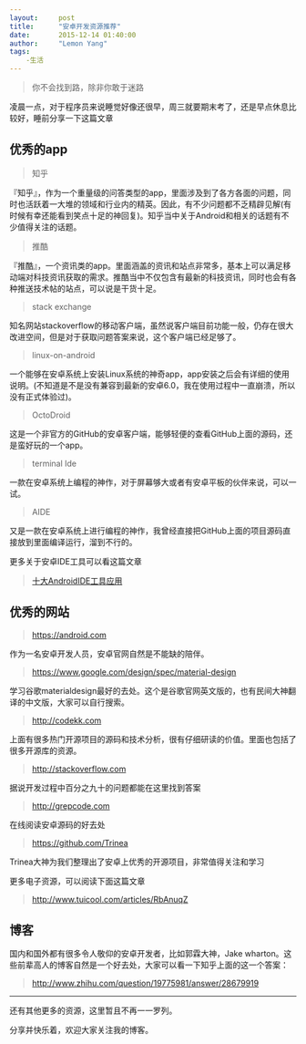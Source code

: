 ```yaml
---
layout:     post
title:      "安卓开发资源推荐"
date:       2015-12-14 01:40:00
author:     "Lemon Yang"
tags:
	-生活
---
```


>你不会找到路，除非你敢于迷路

凌晨一点，对于程序员来说睡觉好像还很早，周三就要期末考了，还是早点休息比较好，睡前分享一下这篇文章


## 优秀的app

>知乎

『知乎』，作为一个重量级的问答类型的app，里面涉及到了各方各面的问题，同时也活跃着一大堆的领域和行业内的精英。因此，有不少问题都不乏精辟见解(有时候有幸还能看到笑点十足的神回复)。知乎当中关于Android和相关的话题有不少值得关注的话题。

>推酷

『推酷』，一个资讯类的app。里面涵盖的资讯和站点非常多，基本上可以满足移动端对科技资讯获取的需求。推酷当中不仅包含有最新的科技资讯，同时也会有各种推送技术帖的站点，可以说是干货十足。

>stack exchange

知名网站stackoverflow的移动客户端，虽然说客户端目前功能一般，仍存在很大改进空间，但是对于获取问题答案来说，这个客户端已经足够了。

>linux-on-android

一个能够在安卓系统上安装Linux系统的神奇app，app安装之后会有详细的使用说明。(不知道是不是没有兼容到最新的安卓6.0，我在使用过程中一直崩溃，所以没有正式体验过)。

>OctoDroid

这是一个非官方的GitHub的安卓客户端，能够轻便的查看GitHub上面的源码，还是蛮好玩的一个app。

>terminal Ide

一款在安卓系统上编程的神作，对于屏幕够大或者有安卓平板的伙伴来说，可以一试。

>AIDE

又是一款在安卓系统上进行编程的神作，我曾经直接把GitHub上面的项目源码直接放到里面编译运行，溜到不行的。

更多关于安卓IDE工具可以看这篇文章

>[十大AndroidIDE工具应用](http://csdn.net/article/2015-01-15/2823574)

## 优秀的网站

>https://android.com

作为一名安卓开发人员，安卓官网自然是不能缺的陪伴。

>https://www.google.com/design/spec/material-design

学习谷歌materialdesign最好的去处。这个是谷歌官网英文版的，也有民间大神翻译的中文版，大家可以自行搜索。

>http://codekk.com

上面有很多热门开源项目的源码和技术分析，很有仔细研读的价值。里面也包括了很多开源库的资源。


>http://stackoverflow.com

据说开发过程中百分之九十的问题都能在这里找到答案

>http://grepcode.com

在线阅读安卓源码的好去处

>https://github.com/Trinea

Trinea大神为我们整理出了安卓上优秀的开源项目，非常值得关注和学习

更多电子资源，可以阅读下面这篇文章
>http://www.tuicool.com/articles/RbAnuqZ

## 博客

国内和国外都有很多令人敬仰的安卓开发者，比如郭霖大神，Jake wharton。这些前辈高人的博客自然是一个好去处，大家可以看一下知乎上面的这一个答案：

>http://www.zhihu.com/question/19775981/answer/28679919


---

还有其他更多的资源，这里暂且不再一一罗列。

分享并快乐着，欢迎大家关注我的博客。






